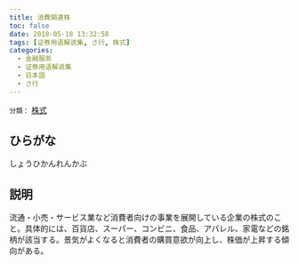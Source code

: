 ```yaml
---
title: 消費関連株
toc: false
date: 2018-05-18 13:32:58
tags: [证券用语解说集, さ行, 株式]
categories:
  - 金融服务
  - 证券用语解说集
  - 日本語
  - さ行
---
```


`分類：` [株式](/tags/株式/)

## ひらがな

しょうひかんれんかぶ

## 説明

流通・小売・サービス業など消費者向けの事業を展開している企業の株式のこと。具体的には、百貨店、スーパー、コンビニ、食品、アパレル、家電などの銘柄が該当する。景気がよくなると消費者の購買意欲が向上し、株価が上昇する傾向がある。
